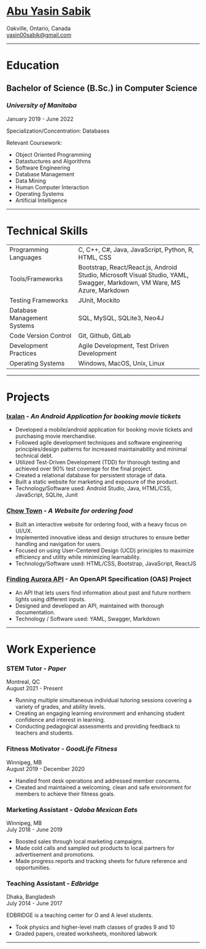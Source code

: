 # [Abu Yasin Sabik](https://www.linkedin.com/in/yasinsabik/)  
Oakville, Ontario, Canada  
yasin00sabik@gmail.com

---

# Education

## **Bachelor of Science (B.Sc.) in Computer Science**  
### ***University of Manitoba***   
January 2019 - June 2022  

Specialization/Concentration: Databases

Relevant Coursework:
* Object Oriented Programming
* Datastuctures and Algorithms
* Software Engineering
* Database Management
* Data Mining
* Human Computer Interaction
* Operating Systems
* Artificial Intelligence

---

# Technical Skills

|  |  |
| --- | --- |
| Programming Languages | C, C++, C#, Java, JavaScript, Python, R, HTML, CSS |
| Tools/Frameworks | Bootstrap, React/React.js, Android Studio, Microsoft Visual Studio, YAML, Swagger, Markdown, VM Ware, MS Azure, Markdown |
| Testing Frameworks | JUnit, Mockito |
| Database Management Systems | SQL, MySQL, SQLite3, Neo4J |
| Code Version Control | Git, Github, GitLab |
| Development Practices | Agile Development, Test Driven Development |
| Operating Systems | Windows, MacOS, Unix, Linux |

---

# Projects

### **[Ixalan](https://github.com/yasbik/Ixalan)** - *An Android Application for booking movie tickets*

* Developed a mobile/android application for booking movie tickets and purchasing movie merchandise. 
*	Followed agile development techniques and software engineering principles/design patterns for increased maintainability and minimal technical debt.
*	Utilized Test-Driven Development (TDD) for thorough testing and achieved over 90% test coverage for the final project.
*	Created a relational database for persistent storage of data.
*	Built a static website for marketing and exposure of the product.
*	Technology/Software used: Android Studio, Java, HTML/CSS, JavaScript, SQLite, Junit

### **[Chow Town](https://github.com/yasbik/Chow-Town)** - *A Website for ordering food*

*	Built an interactive website for ordering food, with a heavy focus on UI/UX. 
*	Implemented innovative ideas and design structures to ensure better handling and navigation for users.
*	Focused on using User-Centered Design (UCD) principles to maximize efficiency and utility while minimizing learnability.
*	Technology/Software used: HTML/CSS, Bootstrap, JavaScript, ReactJS

### **[Finding Aurora API](https://github.com/yasbik/Finding-Aurora-API)** - An OpenAPI Specification (OAS) Project
*	An API that lets users find information about past and future northern lights using different inputs.
*	Designed and developed an API, maintained with thorough documentation.
*	Technology / Software used: YAML, Swagger, Markdown

---

# Work Experience 

### **STEM Tutor** - *Paper*  
Montreal, QC  
August 2021 - Present

* Running multiple simultaneous individual tutoring sessions covering a variety of grades, and ability levels.
* Creating an engaging learning environment and enhancing student confidence and interest in learning.
* Conducting pedagogical assessments and providing feedback to teachers and students.


### **Fitness Motivator** - *GoodLife Fitness*  
Winnipeg, MB  
August 2019 - December 2020

* Handled front desk operations and addressed member concerns.
* Created and maintained a welcoming, clean and safe environment for members to achieve their fitness goals.

### **Marketing Assistant** - *Qdoba Mexican Eats*  
Winnipeg, MB  
July 2018 - June 2019

* Boosted sales through local marketing campaigns.
* Made cold calls and sampled out products to local partners for advertisement and promotions.
* Made progress reports and tracking sheets for future reference and opportunities.

### **Teaching Assistant** - *Edbridge*  
Dhaka, Bangladesh  
July 2014 - June 2017

EDBRIDGE is a teaching center for O and A level students.
* Took physics and higher-level math classes of grades 9 and 10
* Graded papers, created worksheets, monitored labwork

---
                                                    

